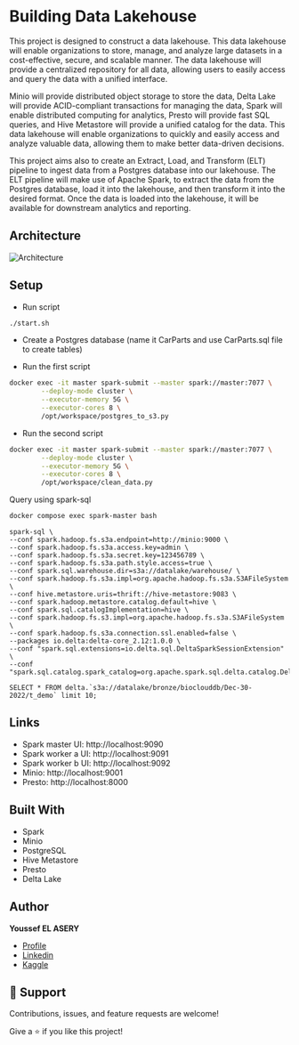 ﻿# Building Data Lakehouse

This project is designed to construct a data lakehouse. This data lakehouse will enable organizations to store, manage, and analyze large datasets in a cost-effective, secure, and scalable manner. The data lakehouse will provide a centralized repository for all data, allowing users to easily access and query the data with a unified interface.

Minio will provide distributed object storage to store the data, Delta Lake will provide ACID-compliant transactions for managing the data, Spark will enable distributed computing for analytics, Presto will provide fast SQL queries, and Hive Metastore will provide a unified catalog for the data. This data lakehouse will enable organizations to quickly and easily access and analyze valuable data, allowing them to make better data-driven decisions.

This project aims also to create an Extract, Load, and Transform (ELT) pipeline to ingest data from a Postgres database into our lakehouse. The ELT pipeline will make use of Apache Spark, to extract the data from the Postgres database, load it into the lakehouse, and then transform it into the desired format. Once the data is loaded into the lakehouse, it will be available for downstream analytics and reporting.
## Architecture

![Architecture](/images/1.png "Architecture")


## Setup
- Run script
```bash
./start.sh
```

- Create a Postgres database (name it CarParts and use CarParts.sql file to create tables)

- Run the first script
```bash
docker exec -it master spark-submit --master spark://master:7077 \
        --deploy-mode cluster \
        --executor-memory 5G \
        --executor-cores 8 \
        /opt/workspace/postgres_to_s3.py
```

- Run the second script
```bash
docker exec -it master spark-submit --master spark://master:7077 \
        --deploy-mode cluster \
        --executor-memory 5G \
        --executor-cores 8 \
        /opt/workspace/clean_data.py
```
Query using spark-sql
```bash
docker compose exec spark-master bash
```
```
spark-sql \
--conf spark.hadoop.fs.s3a.endpoint=http://minio:9000 \
--conf spark.hadoop.fs.s3a.access.key=admin \
--conf spark.hadoop.fs.s3a.secret.key=123456789 \
--conf spark.hadoop.fs.s3a.path.style.access=true \
--conf spark.sql.warehouse.dir=s3a://datalake/warehouse/ \
--conf spark.hadoop.fs.s3a.impl=org.apache.hadoop.fs.s3a.S3AFileSystem \
--conf hive.metastore.uris=thrift://hive-metastore:9083 \
--conf spark.hadoop.metastore.catalog.default=hive \
--conf spark.sql.catalogImplementation=hive \
--conf spark.hadoop.fs.s3.impl=org.apache.hadoop.fs.s3a.S3AFileSystem \
--conf spark.hadoop.fs.s3a.connection.ssl.enabled=false \
--packages io.delta:delta-core_2.12:1.0.0 \
--conf "spark.sql.extensions=io.delta.sql.DeltaSparkSessionExtension" \
--conf "spark.sql.catalog.spark_catalog=org.apache.spark.sql.delta.catalog.DeltaCatalog"
```
```
SELECT * FROM delta.`s3a://datalake/bronze/bioclouddb/Dec-30-2022/t_demo` limit 10;
```
## Links
- Spark master UI: http://localhost:9090
- Spark worker a UI: http://localhost:9091
- Spark worker b UI: http://localhost:9092
- Minio: http://localhost:9001
- Presto: http://localhost:8000

## Built With

- Spark
- Minio
- PostgreSQL
- Hive Metastore
- Presto
- Delta Lake


## Author

**Youssef EL ASERY**

- [Profile](https://github.com/ysfesr "Youssef ELASERY")
- [Linkedin](https://www.linkedin.com/in/youssef-elasery/ "Welcome")
- [Kaggle](https://www.kaggle.com/youssefelasery "Welcome")


## 🤝 Support

Contributions, issues, and feature requests are welcome!

Give a ⭐️ if you like this project!
